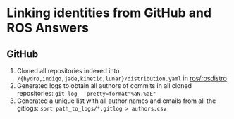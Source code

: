 # Linking identities from GitHub and ROS Answers

## GitHub

1. Cloned all repositories indexed into `/{hydro,indigo,jade,kinetic,lunar}/distribution.yaml` in [ros/rosdistro](http://gihtub.com/ros/rosdistro)
2. Generated logs to obtain all authors of commits in all cloned repositories: `git log --pretty=format"%aN,%aE"`
3. Generated a unique list with all author names and emails from all the gitlogs: `sort path_to_logs/*.gitlog > authors.csv` 

